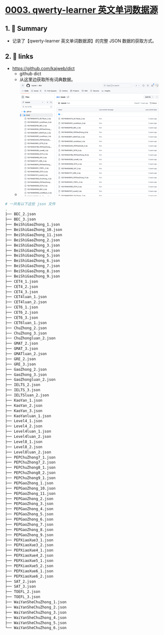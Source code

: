 # [0003. qwerty-learner 英文单词数据源](https://github.com/Tdahuyou/en-notes/tree/main/0003.%20qwerty-learner%20%E8%8B%B1%E6%96%87%E5%8D%95%E8%AF%8D%E6%95%B0%E6%8D%AE%E6%BA%90)

<!-- region:toc -->
<!-- endregion:toc -->
## 1. 📝 Summary
- 记录了【qwerty-learner 英文单词数据源】的完整 JSON 数据的获取方式。

## 2. 🔗 links

- https://github.com/kajweb/dict
  - github dict
  - 从这里边获取所有词典数据。
  - ![](md-imgs/2024-10-26-17-51-40.png)

```bash
# 一共有以下这些 json 文件
.
├── BEC_2.json
├── BEC_3.json
├── BeiShiGaoZhong_1.json
├── BeiShiGaoZhong_10.json
├── BeiShiGaoZhong_11.json
├── BeiShiGaoZhong_2.json
├── BeiShiGaoZhong_3.json
├── BeiShiGaoZhong_4.json
├── BeiShiGaoZhong_5.json
├── BeiShiGaoZhong_6.json
├── BeiShiGaoZhong_7.json
├── BeiShiGaoZhong_8.json
├── BeiShiGaoZhong_9.json
├── CET4_1.json
├── CET4_2.json
├── CET4_3.json
├── CET4luan_1.json
├── CET4luan_2.json
├── CET6_1.json
├── CET6_2.json
├── CET6_3.json
├── CET6luan_1.json
├── ChuZhong_2.json
├── ChuZhong_3.json
├── ChuZhongluan_2.json
├── GMAT_2.json
├── GMAT_3.json
├── GMATluan_2.json
├── GRE_2.json
├── GRE_3.json
├── GaoZhong_2.json
├── GaoZhong_3.json
├── GaoZhongluan_2.json
├── IELTS_2.json
├── IELTS_3.json
├── IELTSluan_2.json
├── KaoYan_1.json
├── KaoYan_2.json
├── KaoYan_3.json
├── KaoYanluan_1.json
├── Level4_1.json
├── Level4_2.json
├── Level4luan_1.json
├── Level4luan_2.json
├── Level8_1.json
├── Level8_2.json
├── Level8luan_2.json
├── PEPChuZhong7_1.json
├── PEPChuZhong7_2.json
├── PEPChuZhong8_1.json
├── PEPChuZhong8_2.json
├── PEPChuZhong9_1.json
├── PEPGaoZhong_1.json
├── PEPGaoZhong_10.json
├── PEPGaoZhong_11.json
├── PEPGaoZhong_2.json
├── PEPGaoZhong_3.json
├── PEPGaoZhong_4.json
├── PEPGaoZhong_5.json
├── PEPGaoZhong_6.json
├── PEPGaoZhong_7.json
├── PEPGaoZhong_8.json
├── PEPGaoZhong_9.json
├── PEPXiaoXue3_1.json
├── PEPXiaoXue3_2.json
├── PEPXiaoXue4_1.json
├── PEPXiaoXue4_2.json
├── PEPXiaoXue5_1.json
├── PEPXiaoXue5_2.json
├── PEPXiaoXue6_1.json
├── PEPXiaoXue6_2.json
├── SAT_2.json
├── SAT_3.json
├── TOEFL_2.json
├── TOEFL_3.json
├── WaiYanSheChuZhong_1.json
├── WaiYanSheChuZhong_2.json
├── WaiYanSheChuZhong_3.json
├── WaiYanSheChuZhong_4.json
├── WaiYanSheChuZhong_5.json
└── WaiYanSheChuZhong_6.json
```
